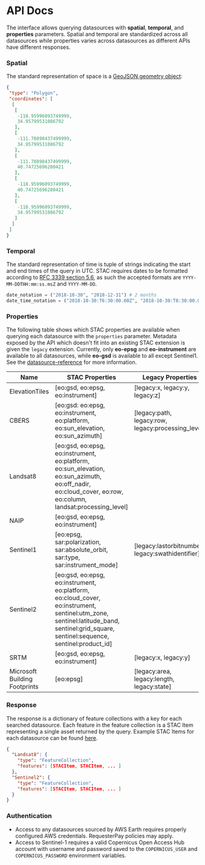 # API Docs
The interface allows querying datasources with **spatial**, **temporal**, and **properties** parameters.  Spatial and temporal are standardized across all datasources while properties varies across datasources as different APIs have different responses.

### Spatial
The standard representation of space is a [GeoJSON geometry object](https://tools.ietf.org/html/rfc7946#section-3.1):

```json
{
 "type": "Polygon",
 "coordinates": [
  [
   [
    -118.95996093749999,
    34.95799531086792
   ],
   [
    -111.70898437499999,
    34.95799531086792
   ],
   [
    -111.70898437499999,
    40.74725696280421
   ],
   [
    -118.95996093749999,
    40.74725696280421
   ],
   [
    -118.95996093749999,
    34.95799531086792
   ]
  ]
 ]
}
```

### Temporal
The standard representation of time is tuple of strings indicating the start and end times of the query in UTC.  STAC requires dates to be formatted according to [RFC 3339 section 5.6](https://tools.ietf.org/html/rfc3339#section-5.6), as such the accepted formats are `YYYY-MM-DDTHH:mm:ss.msZ` and `YYYY-MM-DD`.

```python
date_notation = ("2018-10-30", "2018-12-31") # 2 months
date_time_notation = ("2018-10-30:T6:30:00.00Z", "2018-10-30:T8:30:00.00Z") # 2 hours
```

### Properties
The following table shows which STAC properties are available when querying each datasource with the `properties` parameter.  Metadata exposed by the API which doesn't fit into an existing STAC extension is given the `legacy` extension.  Currently, only **eo-epsg** and **eo-instrument** are available to all datasources, while **eo-gsd** is available to all except Sentinel1.  See the [datasource-reference](./datasource-reference.md) for more information.

| Name | STAC Properties | Legacy Properties | **kwargs |
|----------------|---------------------------------------------------------------------------------------------------------------------------------------------------------------------------------------|----------------------------------------------------|---------------------|
| ElevationTiles | [eo:gsd, eo:epsg, eo:instrument] | [legacy:x, legacy:y, legacy:z] | [limit, zoom] |
| CBERS | [eo:gsd: eo:epsg, eo:instrument, eo:platform, eo:sun_elevation, eo:sun_azimuth] | [legacy:path, legacy:row, legacy:processing_level] | [limit] |
| Landsat8 | [eo:gsd, eo:epsg, eo:instrument, eo:platform, eo:sun_elevation, eo:sun_azimuth, eo:off_nadir, eo:cloud_cover, eo:row, eo:column, landsat:processing_level] |  | [limit] |
| NAIP | [eo:gsd, eo:epsg, eo:instrument] |  |  |
| Sentinel1 | [eo:epsg, sar:polarization, sar:absolute_orbit, sar:type, sar:instrument_mode] | [legacy:lastorbitnumber, legacy:swathidentifier] | [limit] |
| Sentinel2 | [eo:gsd, eo:epsg, eo:instrument, eo:platform, eo:cloud_cover, eo:instrument, sentinel:utm_zone, sentinel:latitude_band, sentinel:grid_square, sentinel:sequence, sentinel:product_id] |  | [limit] |
| SRTM | [eo:gsd, eo:epsg, eo:instrument] | [legacy:x, legacy:y] | [limit] 
| Microsoft Building Footprints | [eo:epsg] | [legacy:area, legacy:length, legacy:state] | [limit] |

### Response
The response is a dictionary of feature collections with a key for each searched datasource.  Each feature in the feature collection is a STAC Item representing a single asset returned by the query.  Example STAC Items for each datasource can be found [here](./examples).

```json
{
  "Landsat8": {
    "type": "FeatureCollection",
    "features": [STACItem, STACItem, ... ]
  },
  "Sentinel2": {
    "type": "FeatureCollection",
    "features": [STACItem, STACItem, ... ]
  }
}
```

### Authentication
- Access to any datasources sourced by AWS Earth requires properly configured AWS credentials.  RequesterPay policies may apply.
- Access to Sentinel-1 requires a valid Copernicus Open Access Hub account with username and password saved to the `COPERNICUS_USER` and `COPERNICUS_PASSWORD` environment variables.